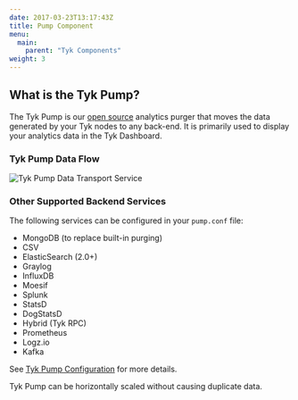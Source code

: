 ```yaml
---
date: 2017-03-23T13:17:43Z
title: Pump Component
menu:
  main:
    parent: "Tyk Components"
weight: 3 
---
```


## What is the Tyk Pump?

The Tyk Pump is our [open source](https://github.com/TykTechnologies/tyk-pump) analytics purger that moves the data generated by your Tyk nodes to any back-end. It is primarily used to display your analytics data in the Tyk Dashboard.

### Tyk Pump Data Flow

![Tyk Pump Data Transport Service](/docs/img/diagrams/pump3.png)

### Other Supported Backend Services

The following services can be configured in your `pump.conf` file:

* MongoDB (to replace built-in purging)
* CSV
* ElasticSearch (2.0+)
* Graylog
* InfluxDB
* Moesif
* Splunk
* StatsD
* DogStatsD
* Hybrid (Tyk RPC)
* Prometheus
* Logz.io
* Kafka

See [Tyk Pump Configuration](/docs/tyk-configuration-reference/tyk-pump-configuration/tyk-pump-configuration/) for more details.

Tyk Pump can be horizontally scaled without causing duplicate data.
